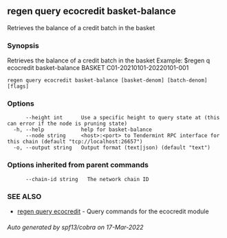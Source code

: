 ## regen query ecocredit basket-balance

Retrieves the balance of a credit batch in the basket

### Synopsis

Retrieves the balance of a credit batch in the basket
Example:
		$regen q ecocredit basket-balance BASKET C01-20210101-20220101-001

```
regen query ecocredit basket-balance [basket-denom] [batch-denom] [flags]
```

### Options

```
      --height int      Use a specific height to query state at (this can error if the node is pruning state)
  -h, --help            help for basket-balance
      --node string     <host>:<port> to Tendermint RPC interface for this chain (default "tcp://localhost:26657")
  -o, --output string   Output format (text|json) (default "text")
```

### Options inherited from parent commands

```
      --chain-id string   The network chain ID
```

### SEE ALSO

* [regen query ecocredit](regen_query_ecocredit.md)	 - Query commands for the ecocredit module

###### Auto generated by spf13/cobra on 17-Mar-2022
